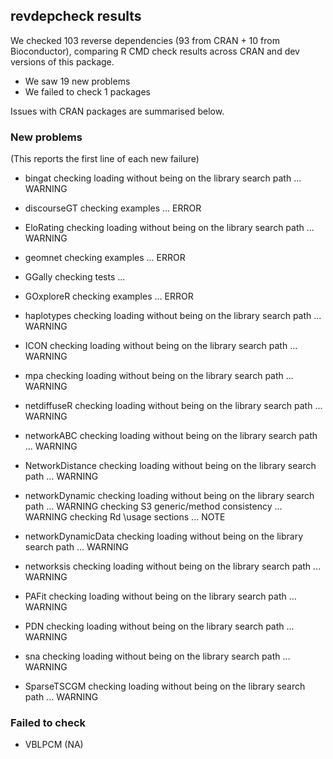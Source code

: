 ## revdepcheck results

We checked 103 reverse dependencies (93 from CRAN + 10 from Bioconductor), comparing R CMD check results across CRAN and dev versions of this package.

 * We saw 19 new problems
 * We failed to check 1 packages

Issues with CRAN packages are summarised below.

### New problems
(This reports the first line of each new failure)

* bingat
  checking loading without being on the library search path ... WARNING

* discourseGT
  checking examples ... ERROR

* EloRating
  checking loading without being on the library search path ... WARNING

* geomnet
  checking examples ... ERROR

* GGally
  checking tests ...

* GOxploreR
  checking examples ... ERROR

* haplotypes
  checking loading without being on the library search path ... WARNING

* ICON
  checking loading without being on the library search path ... WARNING

* mpa
  checking loading without being on the library search path ... WARNING

* netdiffuseR
  checking loading without being on the library search path ... WARNING

* networkABC
  checking loading without being on the library search path ... WARNING

* NetworkDistance
  checking loading without being on the library search path ... WARNING

* networkDynamic
  checking loading without being on the library search path ... WARNING
  checking S3 generic/method consistency ... WARNING
  checking Rd \usage sections ... NOTE

* networkDynamicData
  checking loading without being on the library search path ... WARNING

* networksis
  checking loading without being on the library search path ... WARNING

* PAFit
  checking loading without being on the library search path ... WARNING

* PDN
  checking loading without being on the library search path ... WARNING

* sna
  checking loading without being on the library search path ... WARNING

* SparseTSCGM
  checking loading without being on the library search path ... WARNING

### Failed to check

* VBLPCM (NA)
